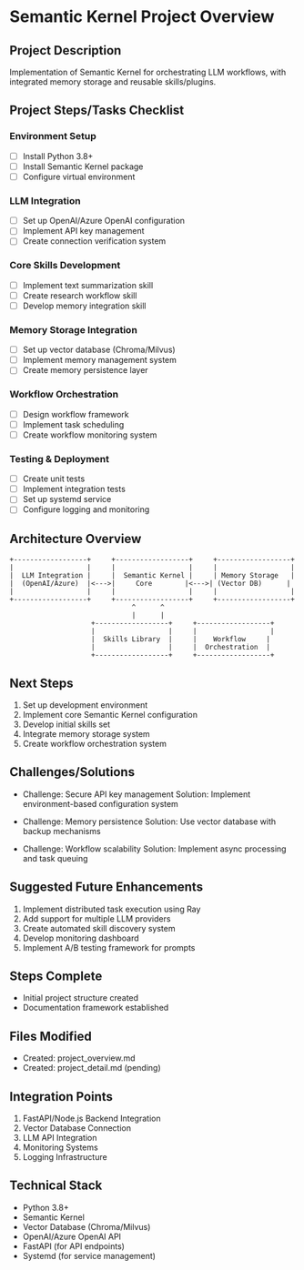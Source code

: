# Semantic Kernel Project Overview

## Project Description
Implementation of Semantic Kernel for orchestrating LLM workflows, with integrated memory storage and reusable skills/plugins.

## Project Steps/Tasks Checklist

### Environment Setup
- [ ] Install Python 3.8+
- [ ] Install Semantic Kernel package
- [ ] Configure virtual environment

### LLM Integration
- [ ] Set up OpenAI/Azure OpenAI configuration
- [ ] Implement API key management
- [ ] Create connection verification system

### Core Skills Development
- [ ] Implement text summarization skill
- [ ] Create research workflow skill
- [ ] Develop memory integration skill

### Memory Storage Integration
- [ ] Set up vector database (Chroma/Milvus)
- [ ] Implement memory management system
- [ ] Create memory persistence layer

### Workflow Orchestration
- [ ] Design workflow framework
- [ ] Implement task scheduling
- [ ] Create workflow monitoring system

### Testing & Deployment
- [ ] Create unit tests
- [ ] Implement integration tests
- [ ] Set up systemd service
- [ ] Configure logging and monitoring

## Architecture Overview
```ascii
+------------------+     +------------------+     +------------------+
|                  |     |                  |     |                  |
|  LLM Integration |     |  Semantic Kernel |     | Memory Storage   |
|  (OpenAI/Azure)  |<--->|     Core        |<--->| (Vector DB)      |
|                  |     |                  |     |                  |
+------------------+     +------------------+     +------------------+
                              ^      ^
                              |      |
                    +------------------+     +------------------+
                    |                  |     |                  |
                    |  Skills Library  |     |    Workflow     |
                    |                  |     |  Orchestration  |
                    +------------------+     +------------------+
```

## Next Steps
1. Set up development environment
2. Implement core Semantic Kernel configuration
3. Develop initial skills set
4. Integrate memory storage system
5. Create workflow orchestration system

## Challenges/Solutions
- Challenge: Secure API key management
  Solution: Implement environment-based configuration system

- Challenge: Memory persistence
  Solution: Use vector database with backup mechanisms

- Challenge: Workflow scalability
  Solution: Implement async processing and task queuing

## Suggested Future Enhancements
1. Implement distributed task execution using Ray
2. Add support for multiple LLM providers
3. Create automated skill discovery system
4. Develop monitoring dashboard
5. Implement A/B testing framework for prompts

## Steps Complete
- Initial project structure created
- Documentation framework established

## Files Modified
- Created: project_overview.md
- Created: project_detail.md (pending)

## Integration Points
1. FastAPI/Node.js Backend Integration
2. Vector Database Connection
3. LLM API Integration
4. Monitoring Systems
5. Logging Infrastructure

## Technical Stack
- Python 3.8+
- Semantic Kernel
- Vector Database (Chroma/Milvus)
- OpenAI/Azure OpenAI API
- FastAPI (for API endpoints)
- Systemd (for service management)
